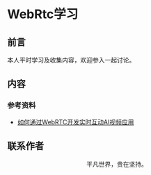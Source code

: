# WebRtc学习

## 前言

本人平时学习及收集内容，欢迎参入一起讨论。

## 内容

### 参考资料

- [如何通过WebRTC开发实时互动AI视频应用](https://mp.weixin.qq.com/s/9k0CR_niaNorgBWDPQWgmQ)

## 联系作者

<div align="center">
    <p>
        平凡世界，贵在坚持。
    </p>
    <img :src="$withBase('/about/contact.png')" />
</div>